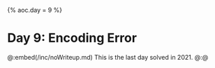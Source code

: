 {% aoc.day = 9 %}

# Day 9: Encoding Error

@:embed(/inc/noWriteup.md)
This is the last day solved in 2021.
@:@